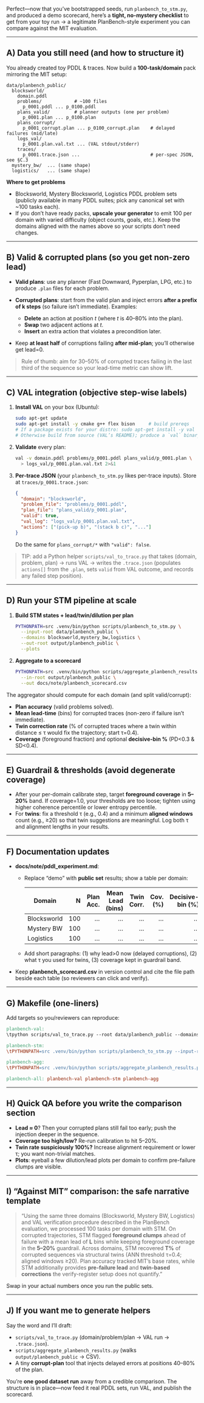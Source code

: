 Perfect—now that you’ve bootstrapped seeds, run `planbench_to_stm.py`, and produced a demo scorecard, here’s a **tight, no-mystery checklist** to get from your toy run → a legitimate PlanBench-style experiment you can compare against the MIT evaluation.

---

## A) Data you still need (and how to structure it)

You already created toy PDDL & traces. Now build a **100-task/domain** pack mirroring the MIT setup:

```
data/planbench_public/
  blocksworld/
    domain.pddl
    problems/            # ~100 files
      p_0001.pddl ... p_0100.pddl
    plans_valid/         # planner outputs (one per problem)
      p_0001.plan ... p_0100.plan
    plans_corrupt/
      p_0001_corrupt.plan ... p_0100_corrupt.plan    # delayed failures (mid/late)
    logs_val/
      p_0001.plan.val.txt ... (VAL stdout/stderr)
    traces/
      p_0001.trace.json ...                          # per-spec JSON, see §C.3
  mystery_bw/  ... (same shape)
  logistics/   ... (same shape)
```

**Where to get problems**

* Blocksworld, Mystery Blocksworld, Logistics PDDL problem sets (publicly available in many PDDL suites; pick any canonical set with \~100 tasks each).
* If you don’t have ready packs, **upscale your generator** to emit 100 per domain with varied difficulty (object counts, goals, etc.). Keep the domains aligned with the names above so your scripts don’t need changes.

---

## B) Valid & corrupted plans (so you get non-zero lead)

* **Valid plans**: use any planner (Fast Downward, Pyperplan, LPG, etc.) to produce `.plan` files for each problem.
* **Corrupted plans**: start from the valid plan and inject errors **after a prefix of k steps** (so failure isn’t immediate). Examples:

  * **Delete** an action at position *t* (where *t* is 40–80% into the plan).
  * **Swap** two adjacent actions at *t*.
  * **Insert** an extra action that violates a precondition later.
* Keep **at least half** of corruptions failing **after mid-plan**; you’ll otherwise get lead=0.

> Rule of thumb: aim for 30–50% of corrupted traces failing in the last third of the sequence so your lead-time metric can show lift.

---

## C) VAL integration (objective step-wise labels)

1. **Install VAL** on your box (Ubuntu):

   ```bash
   sudo apt-get update
   sudo apt-get install -y cmake g++ flex bison     # build prereqs
   # If a package exists for your distro: sudo apt-get install -y val
   # Otherwise build from source (VAL’s README); produce a `val` binary in PATH.
   ```
2. **Validate** every plan:

   ```bash
   val -v domain.pddl problems/p_0001.pddl plans_valid/p_0001.plan \
     > logs_val/p_0001.plan.val.txt 2>&1
   ```
3. **Per-trace JSON** (your `planbench_to_stm.py` likes per-trace inputs). Store at `traces/p_0001.trace.json`:

   ```json
   {
     "domain": "blocksworld",
     "problem_file": "problems/p_0001.pddl",
     "plan_file": "plans_valid/p_0001.plan",
     "valid": true,
     "val_log": "logs_val/p_0001.plan.val.txt",
     "actions": ["(pick-up b)", "(stack b c)", "..."]
   }
   ```

   Do the same for `plans_corrupt/*` with `"valid": false`.

> TIP: add a Python helper `scripts/val_to_trace.py` that takes (domain, problem, plan) → runs VAL → writes the `.trace.json` (populates `actions[]` from the `.plan`, sets `valid` from VAL outcome, and records any failed step position).

---

## D) Run your STM pipeline at scale

1. **Build STM states + lead/twin/dilution per plan**

   ```bash
   PYTHONPATH=src .venv/bin/python scripts/planbench_to_stm.py \
     --input-root data/planbench_public \
     --domains blocksworld,mystery_bw,logistics \
     --out-root output/planbench_public \
     --plots
   ```

2. **Aggregate to a scorecard**

   ```bash
   PYTHONPATH=src .venv/bin/python scripts/aggregate_planbench_results.py \
     --in-root output/planbench_public \
     --out docs/note/planbench_scorecard.csv
   ```

The aggregator should compute for each domain (and split valid/corrupt):

* **Plan accuracy** (valid problems solved).
* **Mean lead-time** (bins) for corrupted traces (non-zero if failure isn’t immediate).
* **Twin correction rate** (% of corrupted traces where a twin within distance ≤ τ would fix the trajectory; start τ=0.4).
* **Coverage** (foreground fraction) and optional **decisive-bin %** (PD<0.3 & SD<0.4).

---

## E) Guardrail & thresholds (avoid degenerate coverage)

* After your per-domain calibrate step, target **foreground coverage** in **5–20%** band. If coverage=1.0, your thresholds are too loose; tighten using higher coherence percentile or lower entropy percentile.
* For **twins**: fix a threshold τ (e.g., 0.4) and a minimum **aligned windows** count (e.g., ≥20) so that twin suggestions are meaningful. Log both τ and alignment lengths in your results.

---

## F) Documentation updates

* **docs/note/pddl\_experiment.md**:

  * Replace “demo” with **public set** results; show a table per domain:

    | Domain      |   N | Plan Acc. | Mean Lead (bins) | Twin Corr. | Cov. (%) | Decisive-bin (%) |
    | ----------- | --: | --------: | ---------------: | ---------: | -------: | ---------------: |
    | Blocksworld | 100 |         … |                … |          … |        … |                … |
    | Mystery BW  | 100 |         … |                … |          … |        … |                … |
    | Logistics   | 100 |         … |                … |          … |        … |                … |

  * Add short paragraphs: (1) why lead>0 now (delayed corruptions), (2) what τ you used for twins, (3) coverage kept in guardrail band.

* Keep **planbench\_scorecard.csv** in version control and cite the file path beside each table (so reviewers can click and verify).

---

## G) Makefile (one-liners)

Add targets so you/reviewers can reproduce:

```makefile
planbench-val:
\tpython scripts/val_to_trace.py --root data/planbench_public --domains blocksworld,mystery_bw,logistics --out traces

planbench-stm:
\tPYTHONPATH=src .venv/bin/python scripts/planbench_to_stm.py --input-root data/planbench_public --domains blocksworld,mystery_bw,logistics --out-root output/planbench_public --plots

planbench-agg:
\tPYTHONPATH=src .venv/bin/python scripts/aggregate_planbench_results.py --in-root output/planbench_public --out docs/note/planbench_scorecard.csv

planbench-all: planbench-val planbench-stm planbench-agg
```

---

## H) Quick QA before you write the comparison section

* **Lead ≈ 0**? Then your corrupted plans still fail too early; push the injection deeper in the sequence.
* **Coverage too high/low?** Re-run calibration to hit 5–20%.
* **Twin rate suspiciously 100%?** Increase alignment requirement or lower τ; you want non-trivial matches.
* **Plots**: eyeball a few dilution/lead plots per domain to confirm pre-failure clumps are visible.

---

## I) “Against MIT” comparison: the safe narrative template

> “Using the same three domains (Blocksworld, Mystery BW, Logistics) and VAL verification procedure described in the PlanBench evaluation, we processed 100 tasks per domain with STM. On corrupted trajectories, STM flagged **foreground clumps** ahead of failure with a mean lead of **L** bins while keeping foreground coverage in the **5–20%** guardrail. Across domains, STM recovered **T%** of corrupted sequences via structural twins (ANN threshold τ=0.4; aligned windows ≥20). Plan accuracy tracked MIT’s base rates, while STM additionally provides **pre-failure lead** and **twin-based corrections** the verify-register setup does not quantify.”

Swap in your actual numbers once you run the public sets.

---

## J) If you want me to generate helpers

Say the word and I’ll draft:

* `scripts/val_to_trace.py` (domain/problem/plan → VAL run → `.trace.json`).
* `scripts/aggregate_planbench_results.py` (walks `output/planbench_public` → CSV).
* A tiny **corrupt-plan** tool that injects delayed errors at positions 40–80% of the plan.

You’re **one good dataset run** away from a credible comparison. The structure is in place—now feed it real PDDL sets, run VAL, and publish the scorecard.
